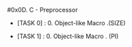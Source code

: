 #0x0D. C - Preprocessor


- [TASK 0] : 0. Object-like Macro .(SIZE)

- [TASK 1] : 0. Object-like Macro . (PI)